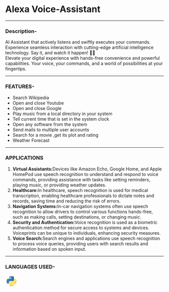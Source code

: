# Alexa Voice-Assistant
<hr>
<h3>Description-</h3>  
AI Assistant that actively listens and swiftly executes your commands. Experience seamless interaction with cutting-edge artificial intelligence technology. Say it, and watch it happen! 💬✨<br> Elevate your digital experience with hands-free convenience and powerful capabilities. Your voice, your commands, and a world of possibilities at your fingertips.
<hr>
<h3>FEATURES-</h3>
<ul>
<li>Search Wikipedia</li>
<li>Open and close Youtube</li>
<li>Open and close Google</li>
<li>Play music from a local directory in your system</li>
<li>Tell current time that is set in the system clock</li>
<li>Open any software from the system</li>
<li>Send mails to multiple user accounts</li>
<li>Search for a movie ,get its plot and rating</li>
<li>Weather Forecast</li>
</ul>  
<hr>
<h3><b>APPLICATIONS</b></h3>
<ol>
  <li><b>Virtual Assistants:</b>Devices like Amazon Echo, Google Home, and Apple HomePod use speech recognition to understand and respond to voice commands, providing assistance with tasks like setting reminders, playing music, or providing weather updates.</li>
  <li> <b>Healthcare:</b>In healthcare, speech recognition is used for medical transcription, enabling healthcare professionals to dictate notes and records, saving time and reducing the risk of errors.</li>
  <li><b>Navigation Systems:</b>In-car navigation systems often use speech recognition to allow drivers to control various functions hands-free, such as making calls, setting destinations, or changing music.</li>
  <li><b>Security and Authentication:</b>Voice recognition is used as a biometric authentication method for secure access to systems and devices. Voiceprints can be unique to individuals, enhancing security measures.</li>
  <li><b>Voice Search:</b>Search engines and applications use speech recognition to process voice queries, providing users with search results and information based on spoken input.</li>
</ol>
<hr>
<h3><b>LANGUAGES USED-</b></h3>
<a href="https://www.python.org" target="_blank" rel="noreferrer"> <img src="https://raw.githubusercontent.com/devicons/devicon/master/icons/python/python-original.svg" alt="python" width="40" height="40"/> </a>  
